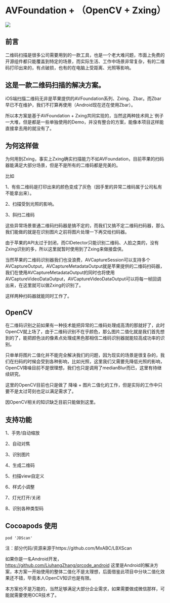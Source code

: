 # AVFoundation + （OpenCV + Zxing）


![](https://github.com/JDongKhan/JDScan/blob/master/demo.gif)


## 前言

二维码扫描是很多公司需要用到的一款工具，也是一个老大难问题，市面上免费的开源组件都只能覆盖到特定的场景，而实际生活、工作中场景非常复杂，有的二维码打印出来的，有点破损，也有的在电脑上受距离、光照等影响。 


## 这是一款二维码扫描的解决方案。

iOS端扫描二维码无非是苹果提供的AVFoundation系列、Zxing、Zbar。而Zbar早已不在维护，我们不打算再使用（Android现在还在使用Zbar）。
   
所以本方案是基于AVFoundation + Zxing共同实现的，当然这两种技术网上`例子一大堆，但是都是一些单独使用的Demo，并没有整合的方案，能像本项目这样能直接拿去用的就没有了。 

## 为何这样做
为何用到Zxing，事实上Zxing确实扫描能力不如AVFoundation，目前苹果的扫码器能满足大部分场景，但是不是所有的二维码都是完美的。

比如

  1、有些二维码是打印出来的颜色变成了灰色（因手里的异常二维码属于公司私有不能拿出来）。
  
  2、扫描受到光照的影响。
  
  3、斜扫二维码
  
这些异常场景普通二维码扫码器是搞不定的，而我们又搞不定二维码扫码器，那么我们能做的就是在识别图片之前将图片处理一下再交给扫码器。

由于苹果的API太过于封闭，而CIDetector只能识别二维码、人脸之类的，没有Zxing识别的多，所以这里就暂时使用到了Zxing来做接盘侠。 

当然苹果的二维码识别器我们也没浪费，AVCaptureSession可以支持多个AVCaptureOutput，AVCaptureMetadataOutput就是苹果提供的二维码扫码器，我们在使用AVCaptureMetadataOutput的同时也将使用AVCaptureVideoDataOutput，AVCaptureVideoDataOutput可以将每一帧回调出来，在这里就可以做Zxing的识别了。

这样两种扫码器就能同时工作了。

 
## OpenCV

在二维码识别之前如果有一种技术能把异常的二维码处理成高清的那就好了，此时OpenCV就上场了，由于二维码识别不在乎颜色，那么图片二值化就是我们首先想到的了，能把颜色淡的像素点处理成黑色那相信二维码识别器就能较高成功率的识别。

只单单将图片二值化并不能完全解决我们的问题，因为现实的场景是很复杂的，我们在扫码的时候会受到各种影响，比如光照，这里我们又需要先降低光照的影响，OpenCV降噪目前不是很理想，我们也只是调用了medianBlur而已，这里有待继续研究。



这里的OpenCV目前也只是做了 降噪 + 图片二值化的工作，但是实际的工作中只要不是太过苛刻也足以满足需求了。


因OpenCV相关的知识缺乏目前只能做到这里。


## 支持功能

1、手势/自动缩放

2、自动对焦

3、识别图片

4、生成二维码

5、扫描view自定义

6、样式小调整

7、灯光打开/关闭

8、识别各种类型码

## Cocoapods 使用 

``` 
pod 'JDScan'

```

注：部分代码/资源来源于https://github.com/MxABC/LBXScan

如果你是一名Android开发，https://github.com/LiuhangZhang/qrcode_android 这里是Android的解决方案，本方案一开始使用的整体二值化不是太理想，后面借鉴此项目中分块二值化效果还不错，毕竟本人OpenCV知识也是有限。

本方案也不是万能的，当然足够满足大部分企业需求，如果需要做成微信那样，可能就需要使用OCR技术了。
